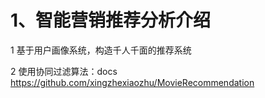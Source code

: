 # 1、智能营销推荐分析介绍 

1 基于用户画像系统，构造千人千面的推荐系统

2 使用协同过滤算法：docs https://github.com/xingzhexiaozhu/MovieRecommendation